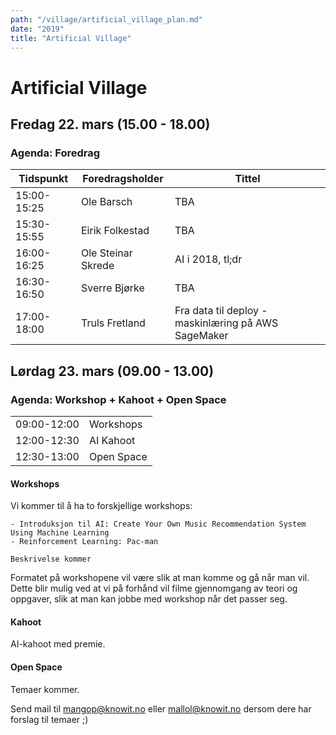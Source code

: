```yaml
---
path: "/village/artificial_village_plan.md"
date: "2019"
title: "Artificial Village"
---
```

# Artificial Village

## Fredag 22. mars (15.00 - 18.00)
### Agenda: Foredrag

|  	Tidspunkt	 |	Foredragsholder	  | Tittel  |
| ----------- | ----------- 		  | -----------|
| 15:00-15:25 | Ole Barsch         |	 	TBA      |
| 15:30-15:55 | Eirik Folkestad    | 	TBA      |
| 16:00-16:25 | Ole Steinar Skrede | 	AI i 2018, tl;dr      |
| 16:30-16:50 | Sverre Bjørke 	  |		TBA       |
| 17:00-18:00 | Truls Fretland     |		Fra data til deploy - maskinlæring på AWS SageMaker      |
 



## Lørdag 23. mars (09.00 - 13.00)
### Agenda: Workshop + Kahoot + Open Space
|  			    |		 | 
| ----------- | ----------- 		 | 
| 09:00-12:00 | Workshops        |
| 12:00-12:30 | AI Kahoot        |	 
| 12:30-13:00 | Open Space | 



#### Workshops
Vi kommer til å ha to forskjellige workshops:

	- Introduksjon til AI: Create Your Own Music Recommendation System Using Machine Learning
	- Reinforcement Learning: Pac-man

	Beskrivelse kommer

Formatet på workshopene vil være slik at man komme og gå når man vil. Dette blir mulig ved at vi på forhånd vil filme gjennomgang av teori og oppgaver, slik at man kan jobbe med workshop når det passer seg.

#### Kahoot
AI-kahoot med premie.

#### Open Space
Temaer kommer.

Send mail til mangop@knowit.no eller mallol@knowit.no dersom dere har forslag til temaer ;)
